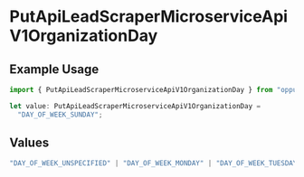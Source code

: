 # PutApiLeadScraperMicroserviceApiV1OrganizationDay

## Example Usage

```typescript
import { PutApiLeadScraperMicroserviceApiV1OrganizationDay } from "oppulence-backend-sdk/models/operations";

let value: PutApiLeadScraperMicroserviceApiV1OrganizationDay =
  "DAY_OF_WEEK_SUNDAY";
```

## Values

```typescript
"DAY_OF_WEEK_UNSPECIFIED" | "DAY_OF_WEEK_MONDAY" | "DAY_OF_WEEK_TUESDAY" | "DAY_OF_WEEK_WEDNESDAY" | "DAY_OF_WEEK_THURSDAY" | "DAY_OF_WEEK_FRIDAY" | "DAY_OF_WEEK_SATURDAY" | "DAY_OF_WEEK_SUNDAY"
```